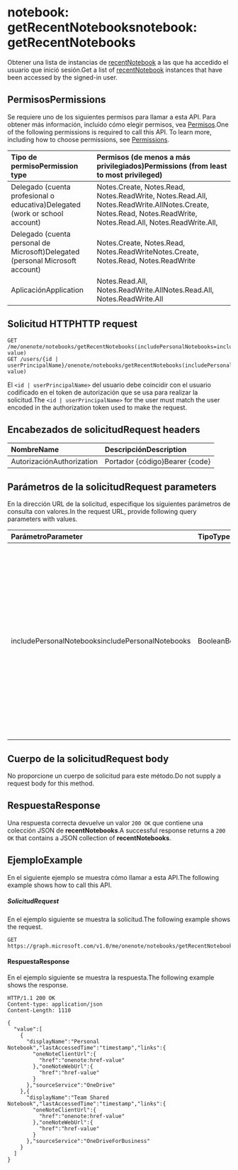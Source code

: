 # <a name="notebook-getrecentnotebooks"></a><span data-ttu-id="9d52d-101">notebook: getRecentNotebooks</span><span class="sxs-lookup"><span data-stu-id="9d52d-101">notebook: getRecentNotebooks</span></span>

<span data-ttu-id="9d52d-102">Obtener una lista de instancias de [recentNotebook](../resources/recentnotebook.md) a las que ha accedido el usuario que inició sesión.</span><span class="sxs-lookup"><span data-stu-id="9d52d-102">Get a list of [recentNotebook](../resources/recentnotebook.md) instances that have been accessed by the signed-in user.</span></span>

## <a name="permissions"></a><span data-ttu-id="9d52d-103">Permisos</span><span class="sxs-lookup"><span data-stu-id="9d52d-103">Permissions</span></span>
<span data-ttu-id="9d52d-p101">Se requiere uno de los siguientes permisos para llamar a esta API. Para obtener más información, incluido cómo elegir permisos, vea [Permisos](../../../concepts/permissions_reference.md).</span><span class="sxs-lookup"><span data-stu-id="9d52d-p101">One of the following permissions is required to call this API. To learn more, including how to choose permissions, see [Permissions](../../../concepts/permissions_reference.md).</span></span>

|<span data-ttu-id="9d52d-106">Tipo de permiso</span><span class="sxs-lookup"><span data-stu-id="9d52d-106">Permission type</span></span>      | <span data-ttu-id="9d52d-107">Permisos (de menos a más privilegiados)</span><span class="sxs-lookup"><span data-stu-id="9d52d-107">Permissions (from least to most privileged)</span></span>              |
|:--------------------|:---------------------------------------------------------|
|<span data-ttu-id="9d52d-108">Delegado (cuenta profesional o educativa)</span><span class="sxs-lookup"><span data-stu-id="9d52d-108">Delegated (work or school account)</span></span> | <span data-ttu-id="9d52d-109">Notes.Create, Notes.Read, Notes.ReadWrite, Notes.Read.All, Notes.ReadWrite.All</span><span class="sxs-lookup"><span data-stu-id="9d52d-109">Notes.Create, Notes.Read, Notes.ReadWrite, Notes.Read.All, Notes.ReadWrite.All,</span></span>|
|<span data-ttu-id="9d52d-110">Delegado (cuenta personal de Microsoft)</span><span class="sxs-lookup"><span data-stu-id="9d52d-110">Delegated (personal Microsoft account)</span></span> | <span data-ttu-id="9d52d-111">Notes.Create, Notes.Read, Notes.ReadWrite</span><span class="sxs-lookup"><span data-stu-id="9d52d-111">Notes.Create, Notes.Read, Notes.ReadWrite</span></span> |
|<span data-ttu-id="9d52d-112">Aplicación</span><span class="sxs-lookup"><span data-stu-id="9d52d-112">Application</span></span> | <span data-ttu-id="9d52d-113">Notes.Read.All, Notes.ReadWrite.All</span><span class="sxs-lookup"><span data-stu-id="9d52d-113">Notes.Read.All, Notes.ReadWrite.All</span></span> |

## <a name="http-request"></a><span data-ttu-id="9d52d-114">Solicitud HTTP</span><span class="sxs-lookup"><span data-stu-id="9d52d-114">HTTP request</span></span>

<!-- { "blockType": "ignored" } -->
```http
GET /me/onenote/notebooks/getRecentNotebooks(includePersonalNotebooks=includePersonalNotebooks-value)
GET /users/{id | userPrincipalName}/onenote/notebooks/getRecentNotebooks(includePersonalNotebooks=includePersonalNotebooks-value)
```

<span data-ttu-id="9d52d-115">El `<id | userPrincipalName>` del usuario debe coincidir con el usuario codificado en el token de autorización que se usa para realizar la solicitud.</span><span class="sxs-lookup"><span data-stu-id="9d52d-115">The `<id | userPrincipalName>` for the user must match the user encoded in the authorization token used to make the request.</span></span>

## <a name="request-headers"></a><span data-ttu-id="9d52d-116">Encabezados de solicitud</span><span class="sxs-lookup"><span data-stu-id="9d52d-116">Request headers</span></span>
| <span data-ttu-id="9d52d-117">Nombre</span><span class="sxs-lookup"><span data-stu-id="9d52d-117">Name</span></span>       | <span data-ttu-id="9d52d-118">Descripción</span><span class="sxs-lookup"><span data-stu-id="9d52d-118">Description</span></span>|
|:---------------|:----------|
| <span data-ttu-id="9d52d-119">Autorización</span><span class="sxs-lookup"><span data-stu-id="9d52d-119">Authorization</span></span>  | <span data-ttu-id="9d52d-120">Portador {código}</span><span class="sxs-lookup"><span data-stu-id="9d52d-120">Bearer {code}</span></span>|

## <a name="request-parameters"></a><span data-ttu-id="9d52d-121">Parámetros de la solicitud</span><span class="sxs-lookup"><span data-stu-id="9d52d-121">Request parameters</span></span>
<span data-ttu-id="9d52d-122">En la dirección URL de la solicitud, especifique los siguientes parámetros de consulta con valores.</span><span class="sxs-lookup"><span data-stu-id="9d52d-122">In the request URL, provide following query parameters with values.</span></span>

| <span data-ttu-id="9d52d-123">Parámetro</span><span class="sxs-lookup"><span data-stu-id="9d52d-123">Parameter</span></span>    | <span data-ttu-id="9d52d-124">Tipo</span><span class="sxs-lookup"><span data-stu-id="9d52d-124">Type</span></span>   |<span data-ttu-id="9d52d-125">Descripción</span><span class="sxs-lookup"><span data-stu-id="9d52d-125">Description</span></span>|
|:---------------|:--------|:----------|
|<span data-ttu-id="9d52d-126">includePersonalNotebooks</span><span class="sxs-lookup"><span data-stu-id="9d52d-126">includePersonalNotebooks</span></span>|<span data-ttu-id="9d52d-127">Boolean</span><span class="sxs-lookup"><span data-stu-id="9d52d-127">Boolean</span></span>|<span data-ttu-id="9d52d-128">Incluir los blocs de notas que pertenecen al usuario.</span><span class="sxs-lookup"><span data-stu-id="9d52d-128">Include notebooks owned by the user.</span></span> <span data-ttu-id="9d52d-129">Se establece en `true` para incluir los blocs de notas que pertenecen al usuario; en caso contrario, se establece en `false`.</span><span class="sxs-lookup"><span data-stu-id="9d52d-129">Set to `true` to include notebooks owned by the user; otherwise, set to `false`.</span></span> <span data-ttu-id="9d52d-130">Si no incluye el parámetro `includePersonalNotebooks`, la solicitud devolverá una respuesta de error `400`.</span><span class="sxs-lookup"><span data-stu-id="9d52d-130">If you don't include the `includePersonalNotebooks` parameter, your request will return a `400` error response.</span></span>|

## <a name="request-body"></a><span data-ttu-id="9d52d-131">Cuerpo de la solicitud</span><span class="sxs-lookup"><span data-stu-id="9d52d-131">Request body</span></span>
<span data-ttu-id="9d52d-132">No proporcione un cuerpo de solicitud para este método.</span><span class="sxs-lookup"><span data-stu-id="9d52d-132">Do not supply a request body for this method.</span></span>

## <a name="response"></a><span data-ttu-id="9d52d-133">Respuesta</span><span class="sxs-lookup"><span data-stu-id="9d52d-133">Response</span></span>
<span data-ttu-id="9d52d-134">Una respuesta correcta devuelve un valor `200 OK` que contiene una colección JSON de **recentNotebooks**.</span><span class="sxs-lookup"><span data-stu-id="9d52d-134">A successful response returns a `200 OK` that contains a JSON collection of **recentNotebooks**.</span></span>

## <a name="example"></a><span data-ttu-id="9d52d-135">Ejemplo</span><span class="sxs-lookup"><span data-stu-id="9d52d-135">Example</span></span>
<span data-ttu-id="9d52d-136">En el siguiente ejemplo se muestra cómo llamar a esta API.</span><span class="sxs-lookup"><span data-stu-id="9d52d-136">The following example shows how to call this API.</span></span>

##### <a name="request"></a><span data-ttu-id="9d52d-137">Solicitud</span><span class="sxs-lookup"><span data-stu-id="9d52d-137">Request</span></span>
<span data-ttu-id="9d52d-138">En el ejemplo siguiente se muestra la solicitud.</span><span class="sxs-lookup"><span data-stu-id="9d52d-138">The following example shows the request.</span></span>
<!-- { "blockType": "request", "name": "recent_notebooks", "scopes": "notes.read" } -->
```http
GET https://graph.microsoft.com/v1.0/me/onenote/notebooks/getRecentNotebooks(includePersonalNotebooks=true)
```

#### <a name="response"></a><span data-ttu-id="9d52d-139">Respuesta</span><span class="sxs-lookup"><span data-stu-id="9d52d-139">Response</span></span>
<span data-ttu-id="9d52d-140">En el ejemplo siguiente se muestra la respuesta.</span><span class="sxs-lookup"><span data-stu-id="9d52d-140">The following example shows the response.</span></span>

<!-- {
  "blockType": "response",
  "truncated": true,
  "@odata.type": "Collection(microsoft.graph.recentNotebook)",
  "isCollection": true
} -->
```http
HTTP/1.1 200 OK
Content-type: application/json
Content-Length: 1110

{
  "value":[
    {
      "displayName":"Personal Notebook","lastAccessedTime":"timestamp","links":{
        "oneNoteClientUrl":{
          "href":"onenote:href-value"
        },"oneNoteWebUrl":{
          "href":"href-value"
        }
      },"sourceService":"OneDrive"
    },{
      "displayName":"Team Shared Notebook","lastAccessedTime":"timestamp","links":{
        "oneNoteClientUrl":{
          "href":"onenote:href-value"
        },"oneNoteWebUrl":{
          "href":"href-value"
        }
      },"sourceService":"OneDriveForBusiness"
    }
  ]
}
```

